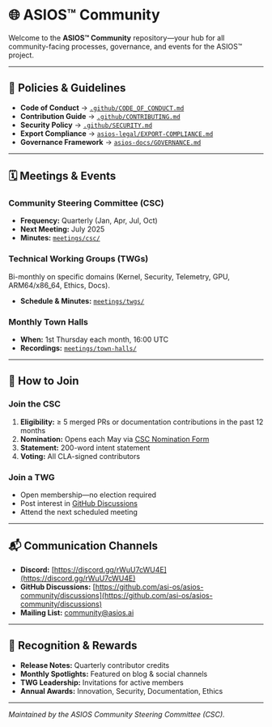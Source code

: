 
# 🌐 ASIOS™ Community

Welcome to the **ASIOS™ Community** repository—your hub for all community-facing processes, governance, and events for the ASIOS™ project.

---

## 📜 Policies & Guidelines

- **Code of Conduct** → [`.github/CODE_OF_CONDUCT.md`](https://github.com/asi-os/.github/blob/main/CODE_OF_CONDUCT.md)  
- **Contribution Guide** → [`.github/CONTRIBUTING.md`](https://github.com/asi-os/.github/blob/main/CONTRIBUTING.md)  
- **Security Policy** → [`.github/SECURITY.md`](https://github.com/asi-os/.github/blob/main/SECURITY.md)  
- **Export Compliance** → [`asios-legal/EXPORT-COMPLIANCE.md`](https://github.com/asi-os/asios-legal/blob/main/EXPORT-COMPLIANCE.md)  
- **Governance Framework** → [`asios-docs/GOVERNANCE.md`](https://github.com/asi-os/asios-docs/blob/main/GOVERNANCE.md)

---

## 🗓️ Meetings & Events

### Community Steering Committee (CSC)
- **Frequency:** Quarterly (Jan, Apr, Jul, Oct)  
- **Next Meeting:** July 2025  
- **Minutes:** [`meetings/csc/`](https://github.com/asi-os/asios-community/tree/main/meetings/csc/)

### Technical Working Groups (TWGs)
Bi-monthly on specific domains (Kernel, Security, Telemetry, GPU, ARM64/x86_64, Ethics, Docs).  
- **Schedule & Minutes:** [`meetings/twgs/`](https://github.com/asi-os/asios-community/tree/main/meetings/twgs/)

### Monthly Town Halls
- **When:** 1st Thursday each month, 16:00 UTC  
- **Recordings:** [`meetings/town-halls/`](https://github.com/asi-os/asios-community/tree/main/meetings/town-halls/)

---

## 🤝 How to Join

### Join the CSC
1. **Eligibility:** ≥ 5 merged PRs or documentation contributions in the past 12 months  
2. **Nomination:** Opens each May via [CSC Nomination Form](https://forms.asios.ai/csc-nominate)  
3. **Statement:** 200-word intent statement  
4. **Voting:** All CLA-signed contributors  

### Join a TWG
- Open membership—no election required  
- Post interest in [GitHub Discussions](https://github.com/asi-os/asios-community/discussions/categories/twgs)  
- Attend the next scheduled meeting

---

## 📬 Communication Channels

- **Discord:** [https://discord.gg/rWuU7cWU4E](https://discord.gg/rWuU7cWU4E)  
- **GitHub Discussions:** [https://github.com/asi-os/asios-community/discussions](https://github.com/asi-os/asios-community/discussions)  
- **Mailing List:** community@asios.ai  

---

## 🏅 Recognition & Rewards

- **Release Notes:** Quarterly contributor credits  
- **Monthly Spotlights:** Featured on blog & social channels  
- **TWG Leadership:** Invitations for active members  
- **Annual Awards:** Innovation, Security, Documentation, Ethics  

---

*Maintained by the ASIOS Community Steering Committee (CSC).*
